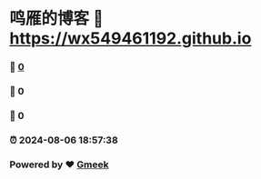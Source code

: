 # 鸣雁的博客 :link: https://wx549461192.github.io 
### :page_facing_up: [0](https://wx549461192.github.io/tag.html) 
### :speech_balloon: 0 
### :hibiscus: 0 
### :alarm_clock: 2024-08-06 18:57:38 
### Powered by :heart: [Gmeek](https://github.com/Meekdai/Gmeek)
